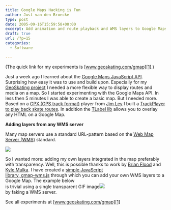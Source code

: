 ```yaml
---
title: Google Maps Hacking is Fun
author: Just van den Broecke
type: post
date: 2005-09-16T15:59:58+00:00
excerpt: Add animation and route playback and WMS layers to Google Maps
draft: true
url: /?p=15
categories:
  - Software

---
```

(The quick link for my experiments is [www.geoskating.com/gmap][1].)

Just a week ago I learned about the [Google Maps JavaScript API][2]. Surprising how easy it was to use and build upon. Especially for my [GeoSkating project][3] I needed a more flexible way to display routes and media on a map. So I started experimenting with the Google Maps API. In less then 5 minutes I was able to create a basic map. But I needed more. Based on a [GPX (GPS track format)][4] player from [Jim Ley][5] I built a [TrackPlayer to play back skate routes][6]. In addition the [TLabel lib][7] allows you to overlay any HTML on a Google Map.

**Adding layers from any WMS server**

Many map servers use a standard URL-pattern based on the [Web Map Server (WMS)][8] standard.

[<img src="/assets/media/gmap-overlay.jpg" border="0" />][9]

So I wanted more: adding my own layers integrated in the map preferably with transparency. Well, this is possible thanks to work by [Brian Flood][10] and  
[Kyle Mulka][11]. I have created a [simple JavaScript  
library, gmap-wms.js][12] through which you can add your own WMS layers to a Google Map. The example below  
is trivial using a single transparent GIF image<img src="http://www.geoskating.com/gmap/route-wms.jsp" border="0" />  
by faking a WMS server.

See all experiments at [www.geoskating.com/gmap][1]

 [0]: /uploads/2005/09/gmap-overlay.jpg
 [1]: http://www.geoskating.com/gmap
 [2]: http://www.google.com/apis/maps
 [3]: http://www.geoskating.com
 [4]: http://www.topografix.com/gpx.asp
 [5]: http://jibbering.com
 [6]: http://www.geoskating.com/gs/player/trackplayer.jsp
 [7]: http://gmaps.tommangan.us/tlabel.html
 [8]: http://www.opengeospatial.org
 [9]: http://www.geoskating.com/gmap/gmap-wms-1.html
 [10]: http://www.spatialdatalogic.com/cs/blogs/brian_flood/archive/2005/07/11/39.aspx
 [11]: http://blog.kylemulka.com/?p=287
 [12]: http://www.geoskating.com/gmap/gmap-wms.js
